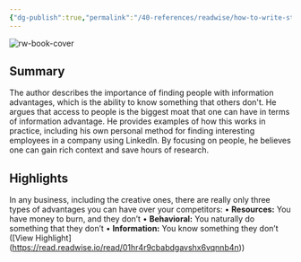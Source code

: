 ```yaml
---
{"dg-publish":true,"permalink":"/40-references/readwise/how-to-write-stuff-no-one-else-can/","tags":["rw/articles"]}
---
```


![rw-book-cover](https://content.cardus.ca/assets/uploads/documents/2863.large.jpg)

## Summary

The author describes the importance of finding people with information advantages, which is the ability to know something that others don't. He argues that access to people is the biggest moat that one can have in terms of information advantage. He provides examples of how this works in practice, including his own personal method for finding interesting employees in a company using LinkedIn. By focusing on people, he believes one can gain rich context and save hours of research.

## Highlights

In any business, including the creative ones, there are really only three types of advantages you can have over your competitors:
• **Resources:** You have money to burn, and they don’t
• **Behavioral:** You naturally do something that they don’t
• **Information:** You know something they don’t ([View Highlight] (https://read.readwise.io/read/01hr4r9cbabdgavshx6vqnnb4n))


